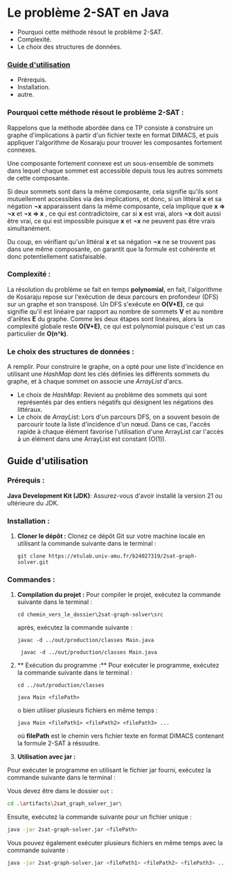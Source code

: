 # Le problème 2-SAT en Java





- Pourquoi cette méthode résout le problème 2-SAT.
- Complexité.
- Le choix des structures de données.

### [Guide d'utilisation](#guide-dutilisation-1)
- Prérequis.
- Installation.
- autre.




### Pourquoi cette méthode résout le problème 2-SAT :
Rappelons que la méthode abordée dans ce TP consiste à construire un graphe d'implications à partir d'un fichier texte en format DIMACS, et puis appliquer l'algorithme de Kosaraju pour trouver les composantes fortement connexes.

Une composante fortement connexe est un sous-ensemble de sommets dans lequel chaque sommet est accessible depuis tous les autres sommets de cette composante.

Si deux sommets sont dans la même composante, cela signifie qu'ils sont mutuellement accessibles via des implications, et donc, si un littéral **x** et sa négation **¬x** apparaissent dans la même composante, cela implique que **x => ¬x** et **¬x => x** , ce qui est contradictoire, car si **x** est vrai, alors **¬x** doit aussi être vrai, ce qui est impossible puisque **x** et **¬x** ne peuvent pas être vrais simultanément.

Du coup, en vérifiant qu'un littéral **x** et sa négation **¬x** ne se trouvent pas dans une même composante, on garantit que la formule est cohérente et donc potentiellement satisfaisable.

### Complexité :
La résolution du problème se fait en temps **polynomial**, en fait, l'algorithme de Kosaraju repose sur l'exécution de deux parcours en profondeur (DFS) sur un graphe et son transposé. Un DFS s'exécute en **O(V+E)**, ce qui signifie qu'il est linéaire par rapport au nombre de sommets **V** et au nombre d'arêtes **E** du graphe. Comme les deux étapes sont linéaires, alors la complexité globale reste **O(V+E)**, ce qui est polynomial puisque c'est un cas particulier de **O(n^k)**.

### Le choix des structures de données :
A remplir.
Pour construire le graphe, on a opté pour une liste d'incidence en utilisant une *HashMap* dont les clés définies les différents sommets du graphe, et à chaque sommet on associe une *ArrayList* d'arcs.

- Le choix de *HashMap*: Revient au problème des sommets qui sont représentés par des entiers négatifs qui désignent les négations des littéraux.
- Le choix de *ArrayList*: Lors d'un parcours DFS, on a souvent besoin de parcourir toute la liste d'incidence d'un nœud. Dans ce cas, l'accès rapide à chaque élément favorise l'utilisation d'une ArrayList car l'accès à un élément dans une ArrayList est constant (O(1)).

## Guide d'utilisation
### Prérequis :
**Java Development Kit (JDK)**: Assurez-vous d'avoir installé la version 21 ou ultérieure du JDK.
### Installation :
1. **Cloner le dépôt :**
Clonez ce dépôt Git sur votre machine locale en utilisant la commande suivante dans le terminal :
    ```
    git clone https://etulab.univ-amu.fr/b24027319/2sat-graph-solver.git
    ```


### Commandes :
1. **Compilation du projet :**
   Pour compiler le projet, exécutez la commande suivante dans le terminal :
    ```
    cd chemin_vers_le_dossier\2sat-graph-solver\src
   ```
   après, exécutez la commande suivante :
    ```
    javac -d ../out/production/classes Main.java
    ```
   ```
    javac -d ../out/production/classes Main.java
    ```
2. ** Exécution du programme :**
   Pour exécuter le programme, exécutez la commande suivante dans le terminal :
    ```
    cd ../out/production/classes
    ```
    ```
    java Main <filePath> 
    ```
   o bien utiliser plusieurs fichiers en même temps :
    ```
    java Main <filePath1> <filePath2> <filePath3> ...
    ```
   où **filePath** est le chemin vers fichier texte en format DIMACS contenant la formule 2-SAT à résoudre.

3.  **Utilisation avec jar :**

Pour exécuter le programme en utilisant le fichier jar fourni, exécutez la commande suivante dans le terminal :

Vous devez être dans le dossier `out` :

```bash
cd .\artifacts\2sat_graph_solver_jar\
```

Ensuite, exécutez la commande suivante pour un fichier unique :

```bash
java -jar 2sat-graph-solver.jar <filePath>
```

Vous pouvez également exécuter plusieurs fichiers en même temps avec la commande suivante :

```bash
java -jar 2sat-graph-solver.jar <filePath1> <filePath2> <filePath3> ...
```

